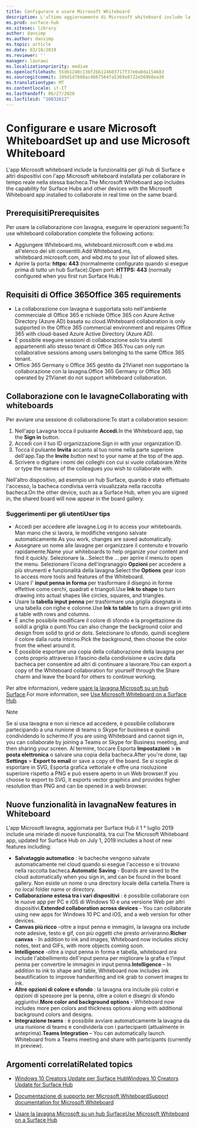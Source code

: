 ```yaml
---
title: Configurare e usare Microsoft Whiteboard
description: L'ultimo aggiornamento di Microsoft whiteboard include la possibilità per due hub di Surface di collaborare in tempo reale nella stessa bacheca.
ms.prod: surface-hub
ms.sitesec: library
author: dansimp
ms.author: dansimp
ms.topic: article
ms.date: 03/18/2019
ms.reviewer: ''
manager: laurawi
ms.localizationpriority: medium
ms.openlocfilehash: 55db1240c13bf2bb124603717f37e0a0da154683
ms.sourcegitcommit: 109d1d7608ac4667564fa5369e8722e569b8ea36
ms.translationtype: MT
ms.contentlocale: it-IT
ms.lasthandoff: 06/27/2020
ms.locfileid: "10832612"
---
```

# <span data-ttu-id="4407a-103">Configurare e usare Microsoft Whiteboard</span><span class="sxs-lookup"><span data-stu-id="4407a-103">Set up and use Microsoft Whiteboard</span></span>

<span data-ttu-id="4407a-104">L'app Microsoft whiteboard include la funzionalità per gli hub di Surface e altri dispositivi con l'app Microsoft whiteboard installata per collaborare in tempo reale nella stessa bacheca.</span><span class="sxs-lookup"><span data-stu-id="4407a-104">The Microsoft Whiteboard app includes the capability for Surface Hubs and other devices with the Microsoft Whiteboard app installed to collaborate in real time on the same board.</span></span>

## <span data-ttu-id="4407a-105">Prerequisiti</span><span class="sxs-lookup"><span data-stu-id="4407a-105">Prerequisites</span></span>

<span data-ttu-id="4407a-106">Per usare la collaborazione con lavagna, eseguire le operazioni seguenti:</span><span class="sxs-lookup"><span data-stu-id="4407a-106">To use whiteboard collaboration complete the following actions:</span></span>

- <span data-ttu-id="4407a-107">Aggiungere Whiteboard.ms, whiteboard.microsoft.com e wbd.ms all'elenco dei siti consentiti.</span><span class="sxs-lookup"><span data-stu-id="4407a-107">Add  Whiteboard.ms, whiteboard.microsoft.com, and wbd.ms to your list of allowed sites.</span></span>
- <span data-ttu-id="4407a-108">Aprire la porta: **https: 443** (normalmente configurato quando si esegue prima di tutto un hub Surface).</span><span class="sxs-lookup"><span data-stu-id="4407a-108">Open port: **HTTPS: 443** (normally configured when you first run Surface Hub.)</span></span>

## <span data-ttu-id="4407a-109">Requisiti di Office 365</span><span class="sxs-lookup"><span data-stu-id="4407a-109">Office 365 requirements</span></span>

- <span data-ttu-id="4407a-110">La collaborazione con lavagna è supportata solo nell'ambiente commerciale di Office 365 e richiede Office 365 con Azure Active Directory (Azure AD) basata su cloud.</span><span class="sxs-lookup"><span data-stu-id="4407a-110">Whiteboard collaboration is only supported in the Office 365 commercial environment and requires Office 365 with cloud-based Azure Active Directory (Azure AD).</span></span>
- <span data-ttu-id="4407a-111">È possibile eseguire sessioni di collaborazione solo tra utenti appartenenti allo stesso tenant di Office 365.</span><span class="sxs-lookup"><span data-stu-id="4407a-111">You can only run collaborative sessions among users belonging to the same Office 365 tenant.</span></span>
- <span data-ttu-id="4407a-112">Office 365 Germany o Office 365 gestito da 21Vianet non supportano la collaborazione con la lavagna.</span><span class="sxs-lookup"><span data-stu-id="4407a-112">Office 365 Germany or Office 365 operated by 21Vianet do not support whiteboard collaboration.</span></span>

## <span data-ttu-id="4407a-113">Collaborazione con le lavagne</span><span class="sxs-lookup"><span data-stu-id="4407a-113">Collaborating with whiteboards</span></span>

<span data-ttu-id="4407a-114">Per avviare una sessione di collaborazione:</span><span class="sxs-lookup"><span data-stu-id="4407a-114">To start a collaboration session:</span></span>

1. <span data-ttu-id="4407a-115">Nell'app Lavagna tocca il pulsante **Accedi**.</span><span class="sxs-lookup"><span data-stu-id="4407a-115">In the Whiteboard app, tap the **Sign in** button.</span></span>
2. <span data-ttu-id="4407a-116">Accedi con il tuo ID organizzazione.</span><span class="sxs-lookup"><span data-stu-id="4407a-116">Sign in with your organization ID.</span></span>
3. <span data-ttu-id="4407a-117">Tocca il pulsante **Invita** accanto al tuo nome nella parte superiore dell'app.</span><span class="sxs-lookup"><span data-stu-id="4407a-117">Tap the **Invite** button next to your name at the top of the app.</span></span>
4. <span data-ttu-id="4407a-118">Scrivere o digitare i nomi dei colleghi con cui si vuole collaborare.</span><span class="sxs-lookup"><span data-stu-id="4407a-118">Write or type the names of the colleagues you wish to collaborate with.</span></span>

<span data-ttu-id="4407a-119">Nell'altro dispositivo, ad esempio un hub Surface, quando è stato effettuato l'accesso, la bacheca condivisa verrà visualizzata nella raccolta bacheca.</span><span class="sxs-lookup"><span data-stu-id="4407a-119">On the other device, such as a Surface Hub, when you are signed in, the shared board will now appear in the board gallery.</span></span>

### <span data-ttu-id="4407a-120">Suggerimenti per gli utenti</span><span class="sxs-lookup"><span data-stu-id="4407a-120">User tips</span></span>
- <span data-ttu-id="4407a-121">Accedi per accedere alle lavagne.</span><span class="sxs-lookup"><span data-stu-id="4407a-121">Log in to access your whiteboards.</span></span> <span data-ttu-id="4407a-122">Man mano che si lavora, le modifiche vengono salvate automaticamente.</span><span class="sxs-lookup"><span data-stu-id="4407a-122">As you work, changes are saved automatically.</span></span>
- <span data-ttu-id="4407a-123">Assegnare un nome alle lavagne per organizzare il contenuto e trovarlo rapidamente.</span><span class="sxs-lookup"><span data-stu-id="4407a-123">Name your whiteboards to help organize your content and find it quickly.</span></span> <span data-ttu-id="4407a-124">Selezionare la...</span><span class="sxs-lookup"><span data-stu-id="4407a-124">Select the …</span></span> <span data-ttu-id="4407a-125">per aprire il menu.</span><span class="sxs-lookup"><span data-stu-id="4407a-125">to open the menu.</span></span> <span data-ttu-id="4407a-126">Selezionare l'icona dell'ingranaggio **Opzioni** per accedere a più strumenti e funzionalità della lavagna.</span><span class="sxs-lookup"><span data-stu-id="4407a-126">Select the **Options** gear icon to access more tools and features of the Whiteboard.</span></span>
- <span data-ttu-id="4407a-127">Usare l' **input penna in forma** per trasformare il disegno in forme effettive come cerchi, quadrati e triangoli.</span><span class="sxs-lookup"><span data-stu-id="4407a-127">Use **Ink to shape** to turn drawing into actual shapes like circles, squares, and triangles.</span></span>
- <span data-ttu-id="4407a-128">Usare la **tabella input penna** per trasformare una griglia disegnata in una tabella con righe e colonne.</span><span class="sxs-lookup"><span data-stu-id="4407a-128">Use **Ink to table** to turn a drawn grid into a table with rows and columns.</span></span>
- <span data-ttu-id="4407a-129">È anche possibile modificare il colore di sfondo e la progettazione da solidi a griglia o punti.</span><span class="sxs-lookup"><span data-stu-id="4407a-129">You can also change the background color and design from solid to grid or dots.</span></span> <span data-ttu-id="4407a-130">Selezionare lo sfondo, quindi scegliere il colore dalla ruota intorno.</span><span class="sxs-lookup"><span data-stu-id="4407a-130">Pick the background, then choose the color from the wheel around it.</span></span>
- <span data-ttu-id="4407a-131">È possibile esportare una copia della collaborazione della lavagna per conto proprio attraverso il fascino della condivisione e uscire dalla bacheca per consentire ad altri di continuare a lavorare.</span><span class="sxs-lookup"><span data-stu-id="4407a-131">You can export a copy of the Whiteboard collaboration for yourself through the Share charm and leave the board for others to continue working.</span></span>

<span data-ttu-id="4407a-132">Per altre informazioni, vedere [usare la lavagna Microsoft su un hub Surface](https://support.office.com/article/use-microsoft-whiteboard-on-a-surface-hub-5c594985-129d-43f9-ace5-7dee96f7621d).</span><span class="sxs-lookup"><span data-stu-id="4407a-132">For more information, see [Use Microsoft Whiteboard on a Surface Hub](https://support.office.com/article/use-microsoft-whiteboard-on-a-surface-hub-5c594985-129d-43f9-ace5-7dee96f7621d).</span></span>

> [!NOTE]
>  <span data-ttu-id="4407a-133">Se si usa lavagna e non si riesce ad accedere, è possibile collaborare partecipando a una riunione di teams o Skype for business e quindi condividendo lo schermo.</span><span class="sxs-lookup"><span data-stu-id="4407a-133">If you are using Whiteboard and cannot sign in, you can collaborate by joining a Teams or Skype for Business meeting, and then sharing your screen.</span></span> <span data-ttu-id="4407a-134">Al termine, toccare Esporta **Impostazioni**  >  **in posta elettronica** o salvare una copia della bacheca.</span><span class="sxs-lookup"><span data-stu-id="4407a-134">After you're done, tap **Settings** > **Export to email** or save a copy of the board.</span></span> <span data-ttu-id="4407a-135">Se si sceglie di esportare in SVG, Esporta grafica vettoriale e offre una risoluzione superiore rispetto a PNG e può essere aperto in un Web browser.</span><span class="sxs-lookup"><span data-stu-id="4407a-135">If you choose to export to SVG, it exports vector graphics and provides higher resolution than PNG and can be opened in a web browser.</span></span>

## <span data-ttu-id="4407a-136">Nuove funzionalità in lavagna</span><span class="sxs-lookup"><span data-stu-id="4407a-136">New features in Whiteboard</span></span>

<span data-ttu-id="4407a-137">L'app Microsoft lavagna, aggiornata per Surface Hub il 1 ° luglio 2019 include una miriade di nuove funzionalità, tra cui:</span><span class="sxs-lookup"><span data-stu-id="4407a-137">The Microsoft Whiteboard app, updated for Surface Hub on July 1, 2019 includes a host of new features including:</span></span>

- <span data-ttu-id="4407a-138">**Salvataggio automatico** : le bacheche vengono salvate automaticamente nel cloud quando si esegue l'accesso e si trovano nella raccolta bacheca.</span><span class="sxs-lookup"><span data-stu-id="4407a-138">**Automatic Saving** - Boards are saved to the cloud automatically when you sign in, and can be found in the board gallery.</span></span> <span data-ttu-id="4407a-139">Non esiste un nome o una directory locale della cartella.</span><span class="sxs-lookup"><span data-stu-id="4407a-139">There is no local folder name or directory.</span></span>
- <span data-ttu-id="4407a-140">**Collaborazione estesa tra i vari dispositivi** : è possibile collaborare con le nuove app per PC e iOS di Windows 10 e una versione Web per altri dispositivi.</span><span class="sxs-lookup"><span data-stu-id="4407a-140">**Extended collaboration across devices** - You can collaborate using new apps for Windows 10 PC and iOS, and a web version for other devices.</span></span>
- <span data-ttu-id="4407a-141">**Canvas più ricco** -oltre a input penna e immagini, la lavagna ora include note adesive, testo e gif, con più oggetti che presto arriveranno.</span><span class="sxs-lookup"><span data-stu-id="4407a-141">**Richer canvas** - In addition to ink and images, Whiteboard now includes sticky notes, text and GIFs, with more objects coming soon.</span></span>
- <span data-ttu-id="4407a-142">**Intelligence** -oltre a input penna in forma e tabella, whiteboard ora include l'abbellimento dell'input penna per migliorare la grafia e l'input penna per convertire le immagini in input penna.</span><span class="sxs-lookup"><span data-stu-id="4407a-142">**Intelligence** – In addition to ink to shape and table, Whiteboard now includes ink beautification to improve handwriting and ink grab to convert images to ink.</span></span>
- <span data-ttu-id="4407a-143">**Altre opzioni di colore e sfondo** : la lavagna ora include più colori e opzioni di spessore per la penna, oltre a colori e disegni di sfondo aggiuntivi.</span><span class="sxs-lookup"><span data-stu-id="4407a-143">**More color and background options** - Whiteboard now includes more pen colors and thickness options along with additional background colors and designs.</span></span>
- <span data-ttu-id="4407a-144">**Integrazione teams** : è possibile avviare automaticamente la lavagna da una riunione di teams e condividerla con i partecipanti (attualmente in anteprima).</span><span class="sxs-lookup"><span data-stu-id="4407a-144">**Teams Integration** – You can automatically launch Whiteboard from a Teams meeting and share with participants (currently in preview).</span></span>


## <span data-ttu-id="4407a-145">Argomenti correlati</span><span class="sxs-lookup"><span data-stu-id="4407a-145">Related topics</span></span>

- [<span data-ttu-id="4407a-146">Windows 10 Creators Update per Surface Hub</span><span class="sxs-lookup"><span data-stu-id="4407a-146">Windows 10 Creators Update for Surface Hub</span></span>](https://www.microsoft.com/surface/support/surface-hub/windows-10-creators-update-surface-hub)

- [<span data-ttu-id="4407a-147">Documentazione di supporto per Microsoft Whiteboard</span><span class="sxs-lookup"><span data-stu-id="4407a-147">Support documentation for Microsoft Whiteboard</span></span>](https://support.office.com/article/Whiteboard-Help-0c0f2aa0-b1bb-491c-b814-fd22de4d7c01)

- [<span data-ttu-id="4407a-148">Usare la lavagna Microsoft su un hub Surface</span><span class="sxs-lookup"><span data-stu-id="4407a-148">Use Microsoft Whiteboard on a Surface Hub</span></span>](https://support.office.com/article/use-microsoft-whiteboard-on-a-surface-hub-5c594985-129d-43f9-ace5-7dee96f7621d)
